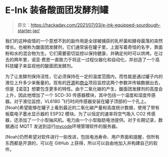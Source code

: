 # E-Ink 装备酸面团发酵剂罐

> 原文：<https://hackaday.com/2021/07/03/e-ink-equipped-sourdough-starter-jar/>

我们的这种疫情的一个意想不到的副作用是全球被捕获的乳杆菌和酵母菌落的突然增长。也被称为酸面团发酵剂，它们通常装在罐子里，上面写着奇怪的名字，靠面粉和水的混合物为生。它们需要密切监控以保持健康，并确定何时可以烘烤。在过去的两年里，诺亚·费恩一直致力于将这一过程仪器化和自动化，并创造了一个高科技罐子来监视他的酸面团发酵剂。

为了让发酵剂保持活性，它必须保持在一定的温度范围内，而性能是通过罐子内的液位上升多少来衡量的。现有的[开源](https://hackaday.com/2021/03/04/smart-lid-spies-on-sourdough-starter-sends-data-wirelessly/)和[商业](https://breadwinner.life/buy)项目监控这两个参数并传输数据出去，但是【诺亚】想要包含更多的特性。由于二氧化碳的产生，酸面团发酵剂的高度会上升，因此他增加了一个 SCD-30 传感器模块，其中包括一个温度和湿度传感器。对于液位监控，VL6180 飞行时间传感器安装在罐子顶部的一个孔上。[Noah]希望能够在罐子上看到最近的二氧化碳产量和高度统计数据，使用了带有板载电子墨水显示器的 ESP32 模块。为了以恒定的速率将空气吸入 CO2 传感器，还添加了一个小型抽风机。电力由一个小型脂肪电池提供。对于长期记录，数据通过 MQTT 发送到运行[mycode](https://hackaday.com/2016/09/14/hackaday-prize-entry-environmental-regulation/)环境管理软件的服务器。

[Noah]仍然希望对软件进行一些改进，包括电池寿命、用户界面和提醒，但所有东西都是开源的，可以在 GitHub 上获得，所以可以自由地加入并构建自己的软件。